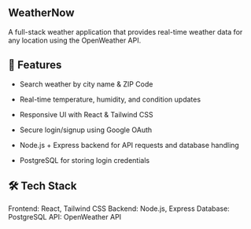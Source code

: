 WeatherNow 
---

A full-stack weather application that provides real-time weather data for any location using the OpenWeather API.

## 🚀 Features

- Search weather by city name & ZIP Code
- Real-time temperature, humidity, and condition updates
- Responsive UI with React & Tailwind CSS
- Secure login/signup using Google OAuth

- Node.js + Express backend for API requests and database handling

- PostgreSQL for storing login credentials

## 🛠️ Tech Stack

Frontend: React, Tailwind CSS
Backend: Node.js, Express
Database: PostgreSQL
API: OpenWeather API
